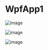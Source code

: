# WpfApp1

![image](https://github.com/user-attachments/assets/d76d9c40-2d75-44b4-906c-aa14a0c0db23)

![image](https://github.com/user-attachments/assets/ae97ad6a-3f60-46a8-ba62-579a670fed82)

![image](https://github.com/user-attachments/assets/f3b985cb-8dde-4a65-8968-2308beb19424)


